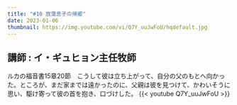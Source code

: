 ```yaml
---
title: "#10 放蕩息子の帰郷"
date: 2023-01-06
thumbnail: https://img.youtube.com/vi/Q7Y_uuJwFoU/hqdefault.jpg
---
```

講師 : イ・ギュヒョン主任牧師
---
<!--more-->
ルカの福音書15章20節　こうして彼は立ち上がって、自分の父のもとへ向かった。ところが、まだ家までは遠かったのに、父親は彼を見つけて、かわいそうに思い、駆け寄って彼の首を抱き、口づけした。
{{< youtube Q7Y_uuJwFoU >}}

